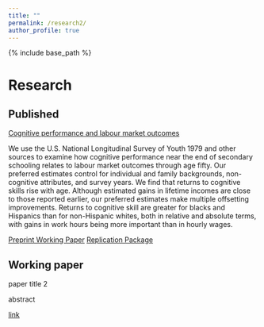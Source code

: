 ```yaml
---
title: ""
permalink: /research2/
author_profile: true
---
```


{% include base_path %}

Research
=====
## Published


[Cognitive performance and labour market outcomes](https://www.sciencedirect.com/science/article/pii/S0927537117303329)

We use the U.S. National Longitudinal Survey of Youth 1979 and other sources to examine how cognitive performance near the end of secondary schooling relates to labour market outcomes through age fifty. Our preferred estimates control for individual and family backgrounds, non-cognitive attributes, and survey years. We find that returns to cognitive skills rise with age. Although estimated gains in lifetime incomes are close to those reported earlier, our preferred estimates make multiple offsetting improvements. Returns to cognitive skill are greater for blacks and Hispanics than for non-Hispanic whites, both in relative and absolute terms, with gains in work hours being more important than in hourly wages.

[Preprint Working Paper](http://google.com)
[Replication Package](http://google.com)


## Working paper
paper title 2

abstract

[link](google.com)
